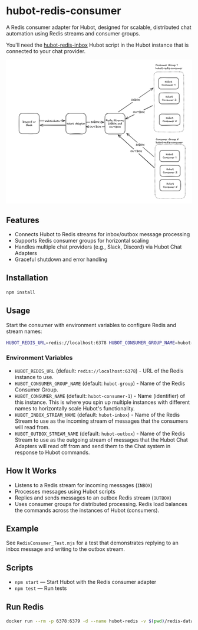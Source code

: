 
# hubot-redis-consumer

A Redis consumer adapter for Hubot, designed for scalable, distributed chat automation using Redis streams and consumer groups.

You'll need the [hubot-redis-inbox](https://github.com/hubot-friends/hubot-redis-inbox) Hubot script in the Hubot instance that is connected to your chat provider.

![Architecture](image-1.png)

## Features

- Connects Hubot to Redis streams for inbox/outbox message processing
- Supports Redis consumer groups for horizontal scaling
- Handles multiple chat providers (e.g., Slack, Discord) via Hubot Chat Adapters
- Graceful shutdown and error handling

## Installation

```sh
npm install
```
## Usage

Start the consumer with environment variables to configure Redis and stream names:

```sh
HUBOT_REDIS_URL=redis://localhost:6378 HUBOT_CONSUMER_GROUP_NAME=hubot-group HUBOT_INBOX_STREAM_NAME=hubot-inbox HUBOT_OUTBOX_STREAM_NAME=hubot-outbox HUBOT_CONSUMER_NAME=hubot-consumer-1 npm start
```

### Environment Variables

- `HUBOT_REDIS_URL` (default: `redis://localhost:6378`) - URL of the Redis instance to use.
- `HUBOT_CONSUMER_GROUP_NAME` (default: `hubot-group`) - Name of the Redis Consumer Group.
- `HUBOT_CONSUMER_NAME` (default: `hubot-consumer-1`) - Name (identifier) of this instance. This is where you spin up multiple instances with different names to horizontally scale Hubot's functionality.
- `HUBOT_INBOX_STREAM_NAME` (default: `hubot-inbox`) - Name of the Redis Stream to use as the incoming stream of messages that the consumers will read from.
- `HUBOT_OUTBOX_STREAM_NAME` (default: `hubot-outbox`) - Name of the Redis Stream to use as the outgoing stream of messages that the Hubot Chat Adapters will read off from and send them to the Chat system in response to Hubot commands.

## How It Works

- Listens to a Redis stream for incoming messages (`INBOX`)
- Processes messages using Hubot scripts
- Replies and sends messages to an outbox Redis stream (`OUTBOX`)
- Uses consumer groups for distributed processing. Redis load balances the commands across the instances of Hubot (consumers).

## Example

See `RedisConsumer_Test.mjs` for a test that demonstrates replying to an inbox message and writing to the outbox stream.

## Scripts

- `npm start` — Start Hubot with the Redis consumer adapter
- `npm test` — Run tests

## Run Redis

```sh
docker run --rm -p 6378:6379 -d --name hubot-redis -v $(pwd)/redis-data:/data redis redis-server --appendonly yes
```
